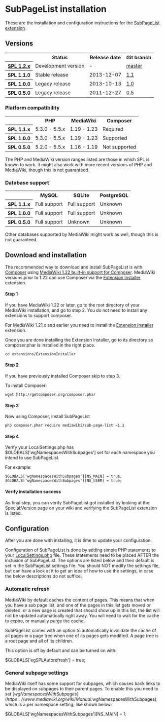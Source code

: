 # SubPageList installation

These are the installation and configuration instructions for the [SubPageList extension](../README.md).

## Versions

<table>
	<tr>
		<th></th>
		<th>Status</th>
		<th>Release date</th>
		<th>Git branch</th>
	</tr>
	<tr>
		<th><a href="https://github.com/JeroenDeDauw/SubPageList/blob/master/doc/RELEASE-NOTES.md">SPL 1.2.x</a></th>
		<td>Development version</td>
		<td>-</td>
		<td><a href="https://github.com/JeroenDeDauw/SubPageList/tree/master">master</a></td>
	</tr>
	<tr>
		<th>SPL 1.1.0</th>
		<td>Stable release</td>
		<td>2013-12-07</td>
		<td><a href="https://github.com/JeroenDeDauw/SubPageList/tree/1.1">1.1</a></td>
	</tr>
	<tr>
		<th>SPL 1.0.0</th>
		<td>Legacy release</td>
		<td>2013-10-13</td>
		<td><a href="https://github.com/JeroenDeDauw/SubPageList/tree/1.0">1.0</a></td>
	</tr>
	<tr>
		<th>SPL 0.5.0</th>
		<td>Legacy release</td>
		<td>2011-12-27</td>
		<td><a href="https://github.com/JeroenDeDauw/SubPageList/tree/0.5">0.5</a></td>
	</tr>
</table>

### Platform compatibility

<table>
	<tr>
		<th></th>
		<th>PHP</th>
		<th>MediaWiki</th>
		<th>Composer</th>
	</tr>
	<tr>
		<th>SPL 1.1.x</th>
		<td>5.3.0 - 5.5.x</td>
		<td>1.19 - 1.23</td>
		<td>Required</td>
	</tr>
	<tr>
		<th>SPL 1.0.0</th>
		<td>5.3.0 - 5.5.x</td>
		<td>1.19 - 1.23</td>
		<td>Supported</td>
	</tr>
	<tr>
		<th>SPL 0.5.0</th>
		<td>5.2.0 - 5.5.x</td>
		<td>1.16 - 1.19</td>
		<td>Not supported</td>
	</tr>
</table>

The PHP and MediaWiki version ranges listed are those in which SPL is known to work. It might also
work with more recent versions of PHP and MediaWiki, though this is not guaranteed.

### Database support

<table>
	<tr>
		<th></th>
		<th>MySQL</th>
		<th>SQLite</th>
		<th>PostgreSQL</th>
	</tr>
	<tr>
		<th>SPL 1.1.x</th>
		<td>Full support</td>
		<td>Full support</td>
		<td>Unknown</td>
	</tr>
	<tr>
		<th>SPL 1.0.0</th>
		<td>Full support</td>
		<td>Full support</td>
		<td>Unknown</td>
	</tr>
	<tr>
		<th>SPL 0.5.0</th>
		<td>Full support</td>
		<td>Unknown</td>
		<td>Unknown</td>
	</tr>
</table>

Other databases supported by MediaWiki might work as well, though this is not guaranteed.

## Download and installation

The recommended way to download and install SubPageList is with [Composer](http://getcomposer.org) using
[MediaWiki 1.22 built-in support for Composer](https://www.mediawiki.org/wiki/Composer). MediaWiki
versions prior to 1.22 can use Composer via the
[Extension Installer](https://github.com/JeroenDeDauw/ExtensionInstaller/blob/master/README.md)
extension.

#### Step 1

If you have MediaWiki 1.22 or later, go to the root directory of your MediaWiki installation,
and go to step 2. You do not need to install any extensions to support composer.

For MediaWiki 1.21.x and earlier you need to install the
[Extension Installer](https://github.com/JeroenDeDauw/ExtensionInstaller/blob/master/README.md) extension.

Once you are done installing the Extension Installer, go to its directory so composer.phar
is installed in the right place.

    cd extensions/ExtensionInstaller

#### Step 2

If you have previously installed Composer skip to step 3.

To install Composer:

    wget http://getcomposer.org/composer.phar

#### Step 3

Now using Composer, install SubPageList

    php composer.phar require mediawiki/sub-page-list ~1.1

#### Step 4

Verify your LocalSettings.php has $GLOBALS['wgNamespacesWithSubpages'] set for each namespace you intend to use SubPageList.

For example:

    $GLOBALS['wgNamespacesWithSubpages'][NS_MAIN] = true;
    $GLOBALS['wgNamespacesWithSubpages'][NS_USER] = true;


#### Verify installation success

As final step, you can verify SubPageList got installed by looking at the Special:Version page on your wiki and verifying the
SubPageList extension is listed.

## Configuration

After you are done with installing, it is time to update your configuration.

Configuration of SubPageList is done by adding simple PHP statements to your
[LocalSettings.php](https://www.mediawiki.org/wiki/Manual:LocalSettings.php)
file. These statements need to be placed AFTER the inclusion of SubPageList.
The options are listed below and their default is set in the SubPageList
settings file. You should NOT modify the settings file, but can have a look
at it to get an idea of how to use the settings, in case the below descriptions
do not suffice.

### Automatic refresh

MediaWiki by default caches the content of pages. This means that when you have
a sub page list, and one of the pages in this list gets moved or deleted, or a
new page is created that should show up in this list, the list will not be updated
automatically right away. You will need to wait for the cache to expire, or manually
purge the cache.

SubPageList comes with an option to automatically invalidate the cache of all pages
in a page tree when one of its pages gets modified. A page tree is a root page and
all of its children.

This option is off by default and can be turned on with:

$GLOBALS['egSPLAutorefresh'] = true;

### General subpage settings

MediaWiki itself has some support for subpages, which causes back links
to be displayed on subpages to their parent pages. To enable this you
need to set [$wgNamespacesWithSubpages](https://www.mediawiki.org/wiki/Manual:$wgNamespacesWithSubpages),
which is a per namespace setting, like shown below:

$GLOBALS['wgNamespacesWithSubpages'][NS_MAIN] = 1;
